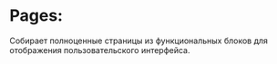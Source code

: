 # Pages: 
Собирает полноценные страницы из функциональных блоков для отображения пользовательского интерфейса.